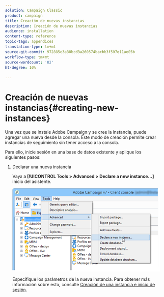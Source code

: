 ```yaml
---
solution: Campaign Classic
product: campaign
title: Creación de nuevas instancias
description: Creación de nuevas instancias
audience: installation
content-type: reference
topic-tags: appendices
translation-type: tm+mt
source-git-commit: 972885c3a38bcd3a260574bacbb3f507e11ae05b
workflow-type: tm+mt
source-wordcount: '82'
ht-degree: 10%

---
```



# Creación de nuevas instancias{#creating-new-instances}

Una vez que se instale Adobe Campaign y se cree la instancia, puede agregar una nueva desde la consola. Este modo de creación permite crear instancias de seguimiento sin tener acceso a la consola.

Para ello, inicie sesión en una base de datos existente y aplique los siguientes pasos:

1. Declarar una nueva instancia

   Vaya a **[!UICONTROL Tools > Advanced > Declare a new instance...]** inicio del asistente.

   ![](assets/s_ncs_install_declare_instance_menu.png)

   Especifique los parámetros de la nueva instancia. Para obtener más información sobre esto, consulte [Creación de una instancia e inicio de sesión](../../installation/using/creating-an-instance-and-logging-on.md).

